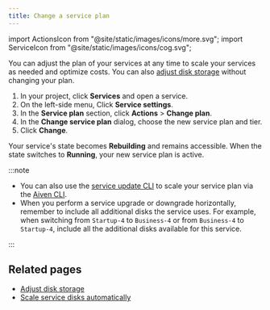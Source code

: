 ```yaml
---
title: Change a service plan
---
```


import ActionsIcon from "@site/static/images/icons/more.svg";
import ServiceIcon from "@site/static/images/icons/cog.svg";

You can adjust the plan of your services at any time to scale your services as needed and optimize costs.
You can also [adjust disk storage][storage] without changing your plan.

1. In your project, click <ServiceIcon className="icon"/> **Services** and open a service.
1. On the left-side menu, Click <ServiceIcon className="icon"/> **Service settings**.
1. In the **Service plan** section, click <ActionsIcon className="icon"/> **Actions** >
   **Change plan**.
1. In the **Change service plan** dialog, choose the new service plan and tier.
1. Click **Change**.

Your service's state becomes **Rebuilding** and remains accessible. When the
state switches to **Running**, your new service plan is active.

:::note

- You can also use the
  [service update CLI](/docs/tools/cli/service-cli#avn-cli-service-update) to
  scale your service plan via the [Aiven CLI](/docs/tools/cli).
- When you perform a service upgrade or downgrade horizontally,
  remember to include all additional disks the service uses. For
  example, when switching from `Startup-4` to `Business-4` or from
  `Business-4` to `Startup-4`, include all the additional disks
  available for this service.

:::

## Related pages

- [Adjust disk storage](/docs/platform/howto/add-storage-space)
- [Scale service disks automatically](/docs/platform/howto/disk-autoscaler)

[storage]: /docs/platform/howto/add-storage-space
